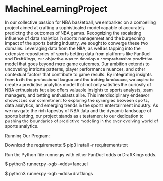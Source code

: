 # MachineLearningProject

In our collective passion for NBA basketball, we embarked on a compelling project aimed at crafting a sophisticated model capable of accurately predicting the outcomes of NBA games. Recognizing the escalating influence of data analytics in sports management and the burgeoning impact of the sports betting industry, we sought to converge these two domains. Leveraging data from the NBA, as well as tapping into the extensive repositories of sports betting data from platforms like FanDuel and DraftKings, our objective was to develop a comprehensive predictive model that goes beyond mere game outcomes. Our ambition extends to uncovering intricate patterns, player performance nuances, and other contextual factors that contribute to game results. By integrating insights from both the professional league and the betting landscape, we aspire to create a predictive analytics model that not only satisfies the curiosity of NBA enthusiasts but also offers valuable insights to sports analysts, team managers, and betting enthusiasts alike. This interdisciplinary endeavor showcases our commitment to exploring the synergies between sports, data analytics, and emerging trends in the sports entertainment industry. As we navigate the rich tapestry of NBA data and the dynamic landscape of sports betting, our project stands as a testament to our dedication to pushing the boundaries of predictive modeling in the ever-evolving world of sports analytics.


Running Our Program:

Download the requirements:
$ pip3 install -r requirements.txt

Run the Python fiile runner.py with either FanDuel odds or DraftKings odds.



$ python3 runner.py -xgb -odds=fanduel

$ python3 runner.py -xgb -odds=draftkings

